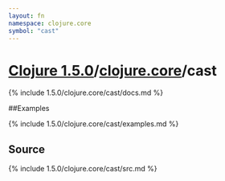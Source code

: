 ```yaml
---
layout: fn
namespace: clojure.core
symbol: "cast"
---
```


# [Clojure 1.5.0](../../)/[clojure.core](../)/cast

{% include 1.5.0/clojure.core/cast/docs.md %}

##Examples

{% include 1.5.0/clojure.core/cast/examples.md %}
## Source
{% include 1.5.0/clojure.core/cast/src.md %}


